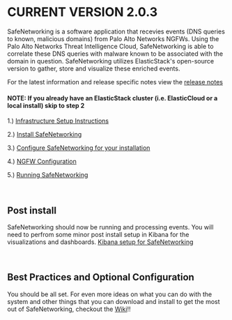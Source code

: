 # CURRENT VERSION 2.0.3

SafeNetworking is a software application that recevies events (DNS queries to known, malicious domains) from Palo Alto Networks NGFWs.  Using the Palo Alto Networks Threat Intelligence Cloud, SafeNetworking is able to correlate these DNS queries with malware known to be associated with the domain in question.  SafeNetworking utilizes ElasticStack's open-source version to gather, store and visualize these enriched events.   

For the latest information and release specific notes view the [release notes](docs/release-notes.md)

#### NOTE: If you already have an ElasticStack cluster (i.e. ElasticCloud or a local install) skip to step 2
1.) [Infrastructure Setup Instructions](https://github.com/PaloAltoNetworks/safe-networking-sp/wiki/Infrastructure-Setup)

2.) [Install SafeNetworking](https://github.com/PaloAltoNetworks/safe-networking-sp/wiki/Installing-the-SafeNetworking-Software)

3.) [Configure SafeNetworking for your installation](https://github.com/PaloAltoNetworks/safe-networking-sp/wiki/Configuring-SafeNetworking)

4.) [NGFW Configuration](https://github.com/PaloAltoNetworks/safe-networking-sp/wiki/NGFW-Configuration)

5.) [Running SafeNetworking](https://github.com/PaloAltoNetworks/safe-networking-sp/wiki/Running-SafeNetworking-in-the-background)

<br/>

## Post install 
SafeNetworking should now be running and processing events.  You will need to perfrom some minor post install setup in Kibana for the visualizations and dashboards.
[Kibana setup for SafeNetworking](https://github.com/PaloAltoNetworks/safe-networking-sp/wiki/Kibana-post-install-setup)

<br/>

## Best Practices and Optional Configuration
You should be all set.  For even more ideas on what you can do with the system and other things that you can download and install to get the most out of SafeNetworking, checkout the [Wiki](https://github.com/PaloAltoNetworks/safe-networking-sp/wiki)!!
